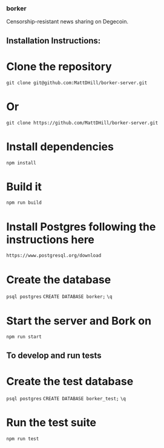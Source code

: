 ### borker

Censorship-resistant news sharing on Degecoin.

## Installation Instructions:

# Clone the repository
```git clone git@github.com:MattDHill/borker-server.git```
# Or
```git clone https://github.com/MattDHill/borker-server.git```

# Install dependencies
```npm install```

# Build it
```npm run build```

# Install Postgres following the instructions here
```https://www.postgresql.org/download```

# Create the database
```psql postgres```
```CREATE DATABASE borker;```
```\q```

# Start the server and Bork on
```npm run start```


## To develop and run tests

# Create the test database
```psql postgres```
```CREATE DATABASE borker_test;```
```\q```

# Run the test suite
```npm run test```
